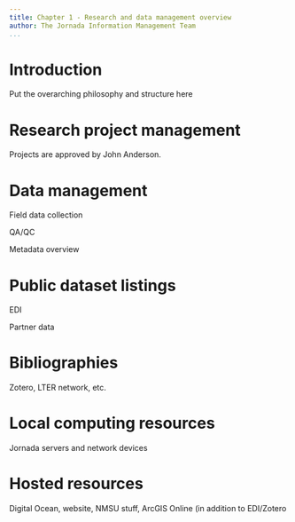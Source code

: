 ```yaml
---
title: Chapter 1 - Research and data management overview
author: The Jornada Information Management Team
...
```


# Introduction

Put the overarching philosophy and structure here

# Research project management

Projects are approved by John Anderson.

# Data management

Field data collection

QA/QC

Metadata overview

# Public dataset listings

EDI

Partner data

# Bibliographies

Zotero, LTER network, etc.

# Local computing resources

Jornada servers and network devices

# Hosted resources

Digital Ocean, website, NMSU stuff, ArcGIS Online (in addition to EDI/Zotero

